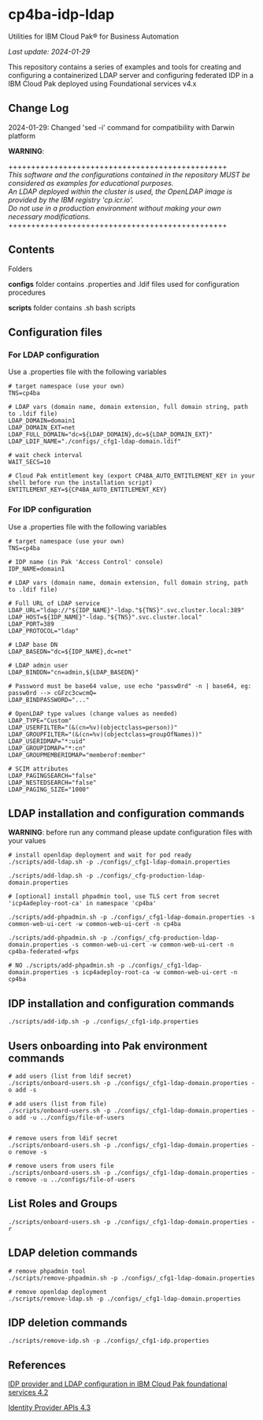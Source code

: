 # cp4ba-idp-ldap

Utilities for IBM Cloud Pak® for Business Automation

<i>Last update: 2024-01-29</i>

This repository contains a series of examples and tools for creating and configuring a containerized LDAP server and configuring federated IDP in a IBM Cloud Pak deployed using Foundational services v4.x

## Change Log

2024-01-29: Changed 'sed -i' command for compatibility with Darwin platform

<b>**WARNING**</b>:

++++++++++++++++++++++++++++++++++++++++++++++++
<br>
<i>
This software and the configurations contained in the repository MUST be considered as examples for educational purposes.
<br>
An LDAP deployed within the cluster is used, the OpenLDAP image is provided by the IBM registry 'cp.icr.io'.
<br>
Do not use in a production environment without making your own necessary modifications.
</i>
<br>
++++++++++++++++++++++++++++++++++++++++++++++++


## Contents

Folders

<b>configs</b> folder contains .properties and .ldif files used for configuration procedures

<b>scripts</b> folder contains .sh bash scripts


## Configuration files

### For LDAP configuration 

Use a .properties file with the following variables
```
# target namespace (use your own)
TNS=cp4ba

# LDAP vars (domain name, domain extension, full domain string, path to .ldif file)
LDAP_DOMAIN=domain1
LDAP_DOMAIN_EXT=net
LDAP_FULL_DOMAIN="dc=${LDAP_DOMAIN},dc=${LDAP_DOMAIN_EXT}"
LDAP_LDIF_NAME="./configs/_cfg1-ldap-domain.ldif"

# wait check interval
WAIT_SECS=10

# Cloud Pak entitlement key (export CP4BA_AUTO_ENTITLEMENT_KEY in your shell before run the installation script)
ENTITLEMENT_KEY=${CP4BA_AUTO_ENTITLEMENT_KEY}
```


### For IDP configuration 

Use a .properties file with the following variables
```
# target namespace (use your own)
TNS=cp4ba

# IDP name (in Pak 'Access Control' console)
IDP_NAME=domain1

# LDAP vars (domain name, domain extension, full domain string, path to .ldif file)

# Full URL of LDAP service
LDAP_URL="ldap://"${IDP_NAME}"-ldap."${TNS}".svc.cluster.local:389"
LDAP_HOST=${IDP_NAME}"-ldap."${TNS}".svc.cluster.local"
LDAP_PORT=389
LDAP_PROTOCOL="ldap"
                 
# LDAP base DN
LDAP_BASEDN="dc=${IDP_NAME},dc=net"

# LDAP admin user
LDAP_BINDDN="cn=admin,${LDAP_BASEDN}"

# Password must be base64 value, use echo "passw0rd" -n | base64, eg: passw0rd --> cGFzc3cwcmQ=
LDAP_BINDPASSWORD="..."

# OpenLDAP type values (change values as needed)
LDAP_TYPE="Custom"
LDAP_USERFILTER="(&(cn=%v)(objectclass=person))" 
LDAP_GROUPFILTER="(&(cn=%v)(objectclass=groupOfNames))"
LDAP_USERIDMAP="*:uid"
LDAP_GROUPIDMAP="*:cn"
LDAP_GROUPMEMBERIDMAP="memberof:member"

# SCIM attributes
LDAP_PAGINGSEARCH="false"
LDAP_NESTEDSEARCH="false"
LDAP_PAGING_SIZE="1000" 

```


## LDAP installation and configuration commands


<b>WARNING</b>: before run any command please update configuration files with your values


```
# install openldap deployment and wait for pod ready
./scripts/add-ldap.sh -p ./configs/_cfg1-ldap-domain.properties

./scripts/add-ldap.sh -p ./configs/_cfg-production-ldap-domain.properties

# [optional] install phpadmin tool, use TLS cert from secret 'icp4adeploy-root-ca' in namespace 'cp4ba'

./scripts/add-phpadmin.sh -p ./configs/_cfg1-ldap-domain.properties -s common-web-ui-cert -w common-web-ui-cert -n cp4ba

./scripts/add-phpadmin.sh -p ./configs/_cfg-production-ldap-domain.properties -s common-web-ui-cert -w common-web-ui-cert -n cp4ba-federated-wfps

# NO ./scripts/add-phpadmin.sh -p ./configs/_cfg1-ldap-domain.properties -s icp4adeploy-root-ca -w common-web-ui-cert -n cp4ba

```

## IDP installation and configuration commands
```
./scripts/add-idp.sh -p ./configs/_cfg1-idp.properties
```

## Users onboarding into Pak environment commands
```
# add users (list from ldif secret)
./scripts/onboard-users.sh -p ./configs/_cfg1-ldap-domain.properties -o add -s

# add users (list from file)
./scripts/onboard-users.sh -p ./configs/_cfg1-ldap-domain.properties -o add -u ../configs/file-of-users


# remove users from ldif secret
./scripts/onboard-users.sh -p ./configs/_cfg1-ldap-domain.properties -o remove -s

# remove users from users file
./scripts/onboard-users.sh -p ./configs/_cfg1-ldap-domain.properties -o remove -u ../configs/file-of-users
```

## List Roles and Groups

```
./scripts/onboard-users.sh -p ./configs/_cfg1-ldap-domain.properties -r
```

## LDAP deletion commands
```
# remove phpadmin tool
./scripts/remove-phpadmin.sh -p ./configs/_cfg1-ldap-domain.properties

# remove openldap deployment
./scripts/remove-ldap.sh -p ./configs/_cfg1-ldap-domain.properties

```

## IDP deletion commands
```
./scripts/remove-idp.sh -p ./configs/_cfg1-idp.properties
```

## References

[IDP provider and LDAP configuration in IBM Cloud Pak foundational services 4.2](https://www.ibm.com/docs/en/cloud-paks/foundational-services/4.2?topic=apis-identity-provider#ldap-configuring)

[Identity Provider APIs 4.3](https://www.ibm.com/docs/en/cloud-paks/foundational-services/4.3?topic=apis-identity-provider)
